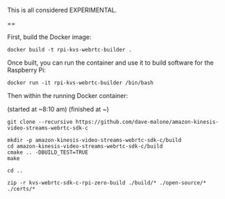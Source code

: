 
This is all considered EXPERIMENTAL.

==

First, build the Docker image:
```
docker build -t rpi-kvs-webrtc-builder .
```

Once built, you can run the container and use it to build software for the Raspberry Pi:
```
docker run -it rpi-kvs-webrtc-builder /bin/bash
```

Then within the running Docker container:

(started at ~8:10 am)
(finished at ~)

```
git clone --recursive https://github.com/dave-malone/amazon-kinesis-video-streams-webrtc-sdk-c

mkdir -p amazon-kinesis-video-streams-webrtc-sdk-c/build
cd amazon-kinesis-video-streams-webrtc-sdk-c/build
cmake .. -DBUILD_TEST=TRUE
make

cd ..

zip -r kvs-webrtc-sdk-c-rpi-zero-build ./build/* ./open-source/* ./certs/*

```
